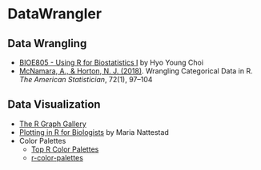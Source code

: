 # DataWrangler


## Data Wrangling
- [BIOE805 - Using R for Biostatistics I](https://hyochoi.github.io/bioe805/lectures/05_dataWrangling.html) by Hyo Young Choi
- [McNamara, A., & Horton, N. J. (2018)](https://doi.org/10.1080/00031305.2017.1356375). Wrangling Categorical Data in R. _The American Statistician_, 72(1), 97–104

## Data Visualization
- [The R Graph Gallery](https://r-graph-gallery.com/index.html)
- [Plotting in R for Biologists](https://www.youtube.com/@MariaNattestad/playlists) by Maria Nattestad
- Color Palettes
  - [Top R Color Palettes](https://www.datanovia.com/en/blog/top-r-color-palettes-to-know-for-great-data-visualization/)
  - [r-color-palettes](https://github.com/EmilHvitfeldt/r-color-palettes)
